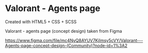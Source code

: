 # Valorant - Agents page

Created with HTML5 + CSS + SCSS

Valorant - agents page (concept design) taken from Figma

https://www.figma.com/file/mc4NyQ8AYUV7KjImsy5cVY/Valorant---Agents-page-concept-design-(Community)?node-id=1%3A2
